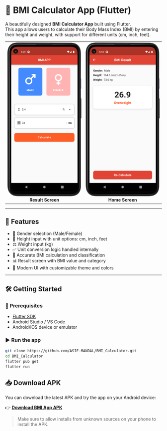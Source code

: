 # 🧮 BMI Calculator App (Flutter)

A beautifully designed **BMI Calculator App** built using Flutter.  
This app allows users to calculate their Body Mass Index (BMI) by entering their height and weight, with support for different units (cm, inch, feet).

<table>
  <tr>
    <td align="center">
      <img src="assets/screenshots/result_page.png" width="300" />
      <br/>
      <b>Result Screen</b>
    </td>
    <td align="center">
      <img src="assets/screenshots/home_page.png" width="300" />
      <br/>
      <b>Home Screen</b>
    </td>
  </tr>
</table>


---

## 🚀 Features

- 🔘 Gender selection (Male/Female)
- 📏 Height input with unit options: cm, inch, feet
- ⚖️ Weight input (kg)
- ✅ Unit conversion logic handled internally
- 🧠 Accurate BMI calculation and classification
- 📊 Result screen with BMI value and category
- 🎨 Modern UI with customizable theme and colors

---

## 🛠️ Getting Started

### 🔧 Prerequisites
- [Flutter SDK](https://flutter.dev/docs/get-started/install)
- Android Studio / VS Code
- Android/iOS device or emulator

### ▶️ Run the app

```bash
git clone https://github.com/ASIF-MANDAL/BMI_Calculator.git
cd BMI_Calculator
flutter pub get
flutter run

```
## 📥 Download APK

You can download the latest APK and try the app on your Android device:

👉 **[Download BMI App APK](https://github.com/ASIF-MANDAL/BMI_Calculator/releases/download/v0.1.0/app-release.apk)**

> Make sure to allow installs from unknown sources on your phone to install the APK.

